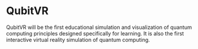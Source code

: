 # QubitVR
QubitVR will be the first educational simulation and visualization of quantum computing principles designed specifically for learning. It is also the first interactive virtual reality simulation of quantum computing.
